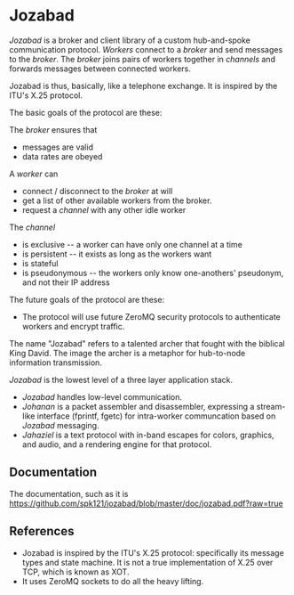 # Jozabad

*Jozabad* is a broker and client library of a custom hub-and-spoke communication protocol.  *Workers* connect to a *broker* and send messages to the *broker*.  The *broker* joins pairs of workers together in *channels* and forwards messages between connected workers.

Jozabad is thus, basically, like a telephone exchange.  It is inspired by the ITU's X.25 protocol.

The basic goals of the protocol are these:


The *broker* ensures that
* messages are valid
* data rates are obeyed

A *worker* can
* connect / disconnect to the *broker* at will
* get a list of other available workers from the broker.
* request a *channel* with any other idle worker

The *channel*
* is exclusive -- a worker can have only one channel at a time
* is persistent -- it exists as long as the workers want
* is stateful
* is pseudonymous -- the workers only know one-anothers' pseudonym, and not their IP address

The future goals of the protocol are these: 

* The protocol will use future ZeroMQ security protocols to authenticate workers and encrypt traffic.

The name "Jozabad" refers to a talented archer that fought with the biblical King David.  The image the archer is a metaphor for hub-to-node information transmission.

*Jozabad* is the lowest level of a three layer application stack.
* *Jozabad* handles low-level communication.
* *Johanan* is a packet assembler and disassembler, expressing a stream-like interface (fprintf, fgetc) for intra-worker communcation based on *Jozabad* messaging.
* *Jahaziel* is a text protocol with in-band escapes for colors, graphics, and audio, and a rendering engine for that protocol.

## Documentation

The documentation, such as it is
https://github.com/spk121/jozabad/blob/master/doc/jozabad.pdf?raw=true
## References

* Jozabad is inspired by the ITU's X.25 protocol: specifically its message types and state machine.  It is not a true implementation of X.25 over TCP, which is known as XOT.
* It uses ZeroMQ sockets to do all the heavy lifting.
